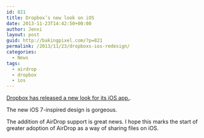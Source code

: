 ```yaml
---
id: 821
title: Dropbox’s new look on iOS
date: 2013-11-23T14:42:50+00:00
author: Jenxi
layout: post
guid: http://bakingpixel.com/?p=821
permalink: /2013/11/23/dropboxs-ios-redesign/
categories:
  - News
tags:
  - airdrop
  - dropbox
  - ios
---
```

[Dropbox has released a new look for its iOS app.](https://blog.dropbox.com/2013/11/a-fresh-dropbox-for-iphone-ipad/).

The new iOS 7-inspired design is gorgeous.

The addition of AirDrop support is great news. I hope this marks the start of greater adoption of AirDrop as a way of sharing files on iOS.